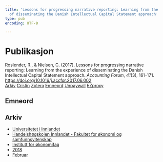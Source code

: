 ```yaml
---
title: 'Lessons for progressing narrative reporting: Learning from the experience
  of disseminating the Danish Intellectual Capital Statement approach'
type: pub
encoding: UTF-8

---
```

<h1>Publikasjon</h1>
<article id="csl-bib-container-TQDEWSIM" class="csl-bib-container">
  <div class="csl-bib-body"> <div class="csl-entry">Roslender, R., &#38; Nielsen, C. (2017). Lessons for progressing narrative reporting: Learning from the experience of disseminating the Danish Intellectual Capital Statement approach. <i>Accounting Forum</i>, <i>41</i>(3), 161–171. <a href="https://doi.org/10.1016/j.accfor.2017.06.002">https://doi.org/10.1016/j.accfor.2017.06.002</a></div> </div>
  <div class="csl-bib-buttons">
    <a href="#taxonomy-article-TQDEWSIM" alt="archive" class="csl-bib-button">Arkiv</a>
    <a href="https://app.cristin.no/results/show.jsf?id=1568620" alt="Cristin" class="csl-bib-button">Cristin</a>
    <a href="http://zotero.org/groups/5881554/items/TQDEWSIM" alt="Zotero" class="csl-bib-button">Zotero</a>
    <a href="#keywords-article-TQDEWSIM" alt="keywords" class="csl-bib-button">Emneord</a>
    <a href="https://vbn.aau.dk/files/295613757/NewerHorses.pdf" alt="Unpaywall" class="csl-bib-button">Unpaywall</a>
    <a href="https://vbn.aau.dk/files/295613757/NewerHorses.pdf" alt="EZproxy" class="csl-bib-button">EZproxy</a>
  </div>
  <div id="csl-bib-meta-container-TQDEWSIM"></div>
</article>
<div id="csl-bib-meta-TQDEWSIM" class="csl-bib-meta">
  <article id="keywords-article-TQDEWSIM" class="keywords-article">
    <h1>Emneord</h1>
    
  </article>
  <article id="taxonomy-article-TQDEWSIM" class="taxonomy-article">
    <h1>Arkiv</h1>
    <ul>
      <li>
        <a href="/nn/archive/?key=3DCRN523">Universitetet i Innlandet</a>
      </li>
      <li>
        <a href="/nn/archive/?key=DU8Q9LN9">Handelshøgskolen Innlandet - Fakultet for økonomi og samfunnsvitenskap</a>
      </li>
      <li>
        <a href="/nn/archive/?key=3IQA89I8">Institutt for økonomifag</a>
      </li>
      <li>
        <a href="/nn/archive/?key=J22GWYYH">2018</a>
      </li>
      <li>
        <a href="/nn/archive/?key=A6UJXMM9">Februar</a>
      </li>
    </ul>
  </article>
</div>
